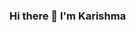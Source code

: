 ### Hi there 👋 I'm Karishma

<!--
**KarishmaSharma24/KarishmaSharma24** is a ✨ _special_ ✨ repository because its `README.md` (this file) appears on your GitHub profile.

<h1>I'm looking to find an opportunities and learning new technologies!<h1>

- 🔭 I’m currently working on ...
- 🌱 I’m currently learning ...
- 👯 I’m looking to collaborate on ...
- 🤔 I’m looking for help with ...
- 💬 Ask me about ...
- 📫 How to reach me: ...
- 😄 Pronouns: ...
- ⚡ Fun fact: ...
-->
